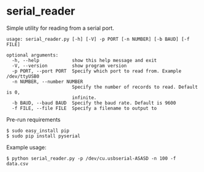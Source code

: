 # serial_reader

Simple utility for reading from a serial port. 

```
usage: serial_reader.py [-h] [-V] -p PORT [-n NUMBER] [-b BAUD] [-f FILE]

optional arguments:
  -h, --help            show this help message and exit
  -V, --version         show program version
  -p PORT, --port PORT  Specify which port to read from. Example /dev/ttyUSB0
  -n NUMBER, --number NUMBER
                        Specify the number of records to read. Default is 0,
                        infinite.
  -b BAUD, --baud BAUD  Specify the baud rate. Default is 9600
  -f FILE, --file FILE  Specify a filename to output to
```

Pre-run requirements

```
$ sudo easy_install pip
$ sudo pip install pyserial
```
 Example usage:
 ```
 $ python serial_reader.py -p /dev/cu.usbserial-ASASD -n 100 -f data.csv
 ```
